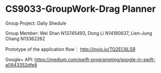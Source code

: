 # CS9033-GroupWork-Drag Planner
Group Project: Daily Shedule

Group Member: Wei Shan N13745493, Dong Li N14180637, Lien-Jung Chang N13362262

Prototype of the application flow：
http://invis.io/TQ2EC6LSR

Google+ API:
https://medium.com/swift-programming/google-in-swift-a0943352dfe9 
